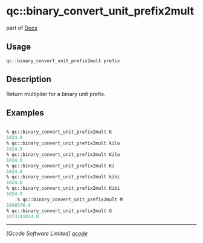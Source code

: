 qc::binary_convert_unit_prefix2mult
===================================

part of [Docs](../index.md)

Usage
-----
`qc::binary_convert_unit_prefix2mult prefix`

Description
-----------
Return multiplier for a binary unit prefix.

Examples
--------
```tcl

% qc::binary_convert_unit_prefix2mult K
1024.0
% qc::binary_convert_unit_prefix2mult kilo
1024.0
% qc::binary_convert_unit_prefix2mult Kilo
1024.0
% qc::binary_convert_unit_prefix2mult Ki
1024.0
% qc::binary_convert_unit_prefix2mult kibi
1024.0
% qc::binary_convert_unit_prefix2mult Kibi
1024.0
    % qc::binary_convert_unit_prefix2mult M
1048576.0
% qc::binary_convert_unit_prefix2mult G
1073741824.0

```

----------------------------------
*[Qcode Software Limited] [qcode]*

[qcode]: http://www.qcode.co.uk "Qcode Software"